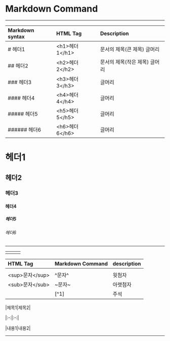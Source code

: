 # Markdown Command

---

| Markdown syntax | HTML Tag | Description |
| :--- | :--- | :--- |
| \# 헤더1 | &lt;h1&gt;헤더1&lt;/h1&gt; | 문서의 제목\(큰 제목\) 글머리 |
| \#\# 헤더2 | &lt;h2&gt;헤더2&lt;/h2&gt; | 문서의 제목\(작은 제목\) 글머리 |
| \#\#\# 헤더3 | &lt;h3&gt;헤더3&lt;/h3&gt; | 글머리 |
| \#\#\#\# 헤더4 | &lt;h4&gt;헤더4&lt;/h4&gt; | 글머리 |
| \#\#\#\#\# 헤더5 | &lt;h5&gt;헤더5&lt;/h5&gt; | 글머리 |
| \#\#\#\#\#\# 헤더6 | &lt;h6&gt;헤더6&lt;/h6&gt; | 글머리 |

# 헤더1

## 헤더2

### 헤더3

#### 헤더4

##### 헤더5

###### 헤더6

---

|  |  |  |
| :--- | :--- | :--- |
|  |  |  |





| HTML Tag | Markdown Command | description |
| :--- | :--- | :--- |
|  |  |  |
| &lt;sup&gt;문자&lt;/sup&gt; | ^문자^ | 윗첨자 |
| &lt;sub&gt;문자&lt;/sub&gt; | ~문자~ | 아랫첨자 |
|  | \[^1\] | 주석 |

\|제목1\|제목2\|

\|:-:\|:-:\|

\|내용1\|내용2\|

---



